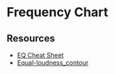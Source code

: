 # Frequency Chart

## Resources

- [EQ Cheat Sheet](https://abletunes.com/blog/eq-cheat-sheet/)
- [Equal-loudness_contour](https://en.wikipedia.org/wiki/Equal-loudness_contour)
